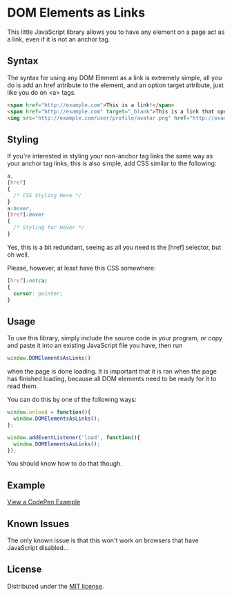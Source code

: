 # DOM Elements as Links
This little JavaScript library allows you to have any element on a page act as a link, even if it is not an anchor tag.

## Syntax
The syntax for using any DOM Element as a link is extremely simple, all you do is add an href attribute to the element, and an option target attribute, just like you do on &lt;a&gt; tags.
```html
<span href="http://example.com">This is a link!</span>
<span href="http://example.com" target="_blank">This is a link that opens in a new tab!</span>
<img src="http://example.com/user/profile/avatar.png" href="http://example.com/user/profile">
```

## Styling
If you're interested in styling your non-anchor tag links the same way as your anchor tag links, this is also simple, add CSS similar to the following:
```css
a,
[href]
{
  /* CSS Styling Here */
}
a:hover,
[href]:hover
{
  /* Styling for Hover */
}
```
Yes, this is a bit redundant, seeing as all you need is the [href] selector, but oh well.

Please, however, at least have this CSS somewhere:
```css
[href]:not(a)
{
  cursor: pointer;
}
```
## Usage
To use this library, simply include the source code in your program, or copy and paste it into an existing JavaScript file you have, then run
```javascript
window.DOMElementsAsLinks()
```
when the page is done loading. It is important that it is ran when the page has finished loading, because all DOM elements need to be ready for it to read them.

You can do this by one of the following ways:
```javascript
window.onload = function(){
  window.DOMElementsAsLinks();
};

```
```javascript
window.addEventListener('load', function(){
  window.DOMElementsAsLinks();
});
```
You should know how to do that though.

## Example
[View a CodePen Example](http://codepen.io/mwrouse/pen/aNZxJJ/)

## Known Issues 
The only known issue is that this won't work on browsers that have JavaScript disabled...

## License
Distributed under the [MIT license](https://raw.githubusercontent.com/mwrouse/dom-elements-as-links-javascript/master/LICENSE).
